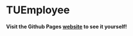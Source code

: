 # TUEmployee
#### Visit the Github Pages [website](https://bl4ckmount.github.io/TUEmployee/) to see it yourself!
